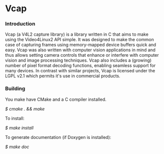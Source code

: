 # Vcap
 
### Introduction

Vcap (a V4L2 capture library) is a library written in C that aims to make using the Video4Linux2 API
simple. It was designed to make the common case of capturing frames using memory-mapped device buffers quick and easy.
Vcap was also written with computer vision applications in mind and thus allows setting camera
controls that enhance or interfere with computer vision and image processing techniques. Vcap also includes
a (growing) number of pixel format decoding functions, enabling seamless support for many devices. In contrast
with similar projects, Vcap is licensed under the LGPL v2.1 which permits it's use in commercial products.
	
### Building

You make have CMake and a C compiler installed. 

*$ cmake . && make*

To install:

*$ make install*

To generate documentation (if Doxygen is installed):

*$ make doc*
